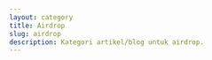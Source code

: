 ```yaml
---
layout: category
title: Airdrop
slug: airdrop
description: Kategori artikel/blog untuk airdrop.
---
```

